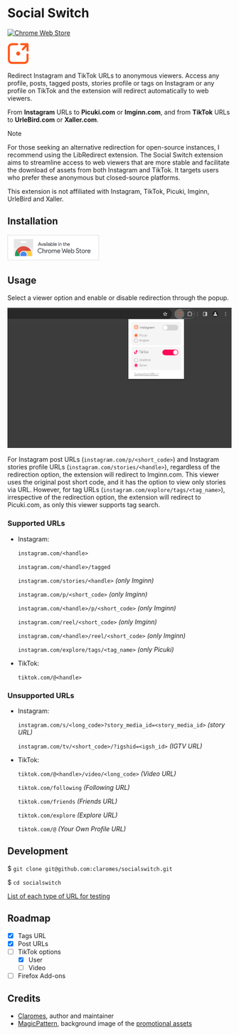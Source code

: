 # Social Switch

[![Chrome Web Store](https://img.shields.io/chrome-web-store/v/elmbjjhgiifenlhffpjcjfkjmilbbfki)](https://chrome.google.com/webstore/detail/social-switch/elmbjjhgiifenlhffpjcjfkjmilbbfki)

![Social Switch](icons/icon48.png "Social Switch")

Redirect Instagram and TikTok URLs to anonymous viewers. Access any profile, posts, tagged posts, stories profile or tags on Instagram or any profile on TikTok and the extension will redirect automatically to web viewers.

From **Instagram** URLs to **Picuki.com** or **Imginn.com**, and from **TikTok** URLs to **UrleBird.com** or **Xaller.com**.

> [!NOTE]
> For those seeking an alternative redirection for open-source instances, I recommend using the LibRedirect extension. The Social Switch extension aims to streamline access to web viewers that are more stable and facilitate the download of assets from both Instagram and TikTok. It targets users who prefer these anonymous but closed-source platforms.
>
> This extension is not affiliated with Instagram, TikTok, Picuki, Imginn, UrleBird and Xaller.

## Installation

[![Install from Chrome Web Store](assets\cws_badge.png "Install from Chrome Web Store")](https://chrome.google.com/webstore/detail/social-switch/elmbjjhgiifenlhffpjcjfkjmilbbfki)

## Usage

Select a viewer option and enable or disable redirection through the popup.

<p align="center">
    <img src="assets\popup.jpg">
</p>

For Instagram post URLs (`instagram.com/p/<short_code>`) and Instagram stories profile URLs (`instagram.com/stories/<handle>`), regardless of the redirection option, the extension will redirect to Imginn.com. This viewer uses the original post short code, and it has the option to view only stories via URL. However, for tag URLs (`instagram.com/explore/tags/<tag_name>`), irrespective of the redirection option, the extension will redirect to Picuki.com, as only this viewer supports tag search.

### Supported URLs

- Instagram:

  `instagram.com/<handle>`

  `instagram.com/<handle>/tagged`

  `instagram.com/stories/<handle>` *(only Imginn)*

  `instagram.com/p/<short_code>` *(only Imginn)*

  `instagram.com/<handle>/p/<short_code>` *(only Imginn)*

  `instagram.com/reel/<short_code>` *(only Imginn)*

  `instagram.com/<handle>/reel/<short_code>` *(only Imginn)*

  `instagram.com/explore/tags/<tag_name>` *(only Picuki)*

- TikTok:

  `tiktok.com/@<handle>`

### Unsupported URLs

- Instagram:

  `instagram.com/s/<long_code>?story_media_id=<story_media_id>` *(story URL)*

  `instagram.com/tv/<short_code>/?igshid=<igsh_id>` *(IGTV URL)*

- TikTok:

  `tiktok.com/@<handle>/video/<long_code>` *(Video URL)*

  `tiktok.com/following` *(Following URL)*

  `tiktok.com/friends` *(Friends URL)*

  `tiktok.com/explore` *(Explore URL)*

  `tiktok.com/@` *(Your Own Profile URL)*

## Development

$ `git clone git@github.com:claromes/socialswitch.git`

$ `cd socialswitch`

[List of each type of URL for testing](urls.md)

## Roadmap

- [x] Tags URL
- [x] Post URLs
- [ ] TikTok options
  - [x] User
  - [ ] Video
- [ ] Firefox Add-ons

## Credits

- [Claromes](https://claromes.com), author and maintainer
- [MagicPattern](https://unsplash.com/@magicpattern), background image of the [promotional assets](assets)

